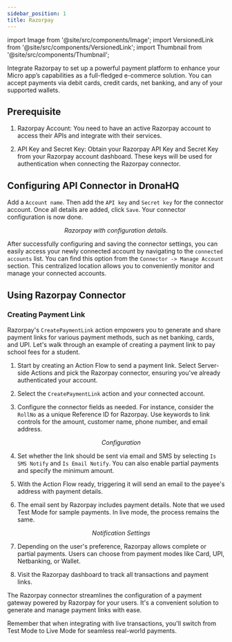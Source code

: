 ```yaml
---
sidebar_position: 1
title: Razorpay
---
```

import Image from '@site/src/components/Image';
import VersionedLink from '@site/src/components/VersionedLink';
import Thumbnail from '@site/src/components/Thumbnail';

Integrate Razorpay to set up a powerful payment platform to enhance your Micro app’s capabilities as a full-fledged e-commerce solution.
You can accept payments via debit cards, credit cards, net banking, and any of your supported wallets.

## Prerequisite

1. Razorpay Account: You need to have an active Razorpay account to access their APIs and integrate with their services.

2. API Key and Secret Key: Obtain your Razorpay API Key and Secret Key from your Razorpay account dashboard. These keys will be used for authentication when connecting the Razorpay connector.

## Configuring API Connector in DronaHQ

Add a `Account name`. Then add the `API key` and `Secret key` for the connector account. Once all details are added, click `Save`. Your connector configuration is now done.

<figure>
  <Thumbnail src="/img/reference/connectors/razorpay/key.jpeg" alt="Razorpay with configuration details." />
  <figcaption align = "center"><i>Razorpay with configuration details.</i></figcaption>
</figure>


After successfully configuring and saving the connector settings, you can easily access your newly connected account by navigating to the `connected accounts` list. You can find this option from the `Connector -> Manage Account` section. This centralized location allows you to conveniently monitor and manage your connected accounts.

## Using Razorpay Connector

### Creating Payment Link

Razorpay's `CreatePaymentLink` action empowers you to generate and share payment links for various payment methods, such as net banking, cards, and UPI. Let's walk through an example of creating a payment link to pay school fees for a student.

<figure>
  <Thumbnail src="/img/reference/connectors/razorpay/form.jpeg" alt="Razorpay with configuration details." />
</figure>


1. Start by creating an Action Flow to send a payment link. Select Server-side Actions and pick the Razorpay connector, ensuring you've already authenticated your account.

2. Select the `CreatePaymentLink` action and your connected account.


3. Configure the connector fields as needed. For instance, consider the `RollNo` as a unique Reference ID for Razorpay. Use keywords to link controls for the amount, customer name, phone number, and email address.

    <figure>
      <Thumbnail src="/img/reference/connectors/razorpay/config.jpeg" alt="Configuration" />
      <figcaption align = "center"><i>Configuration</i></figcaption>
    </figure>

4. Set whether the link should be sent via email and SMS by selecting `Is SMS Notify` and `Is Email Notify`. You can also enable partial payments and specify the minimum amount.


5. With the Action Flow ready, triggering it will send an email to the payee's address with payment details.


6. The email sent by Razorpay includes payment details. Note that we used Test Mode for sample payments. In live mode, the process remains the same.

    <figure>
      <Thumbnail src="/img/reference/connectors/razorpay/notify.jpeg" alt="Notification Settings" />
      <figcaption align = "center"><i>Notification Settings</i></figcaption>
    </figure>

7. Depending on the user's preference, Razorpay allows complete or partial payments. Users can choose from payment modes like Card, UPI, Netbanking, or Wallet.


8. Visit the Razorpay dashboard to track all transactions and payment links.


The Razorpay connector streamlines the configuration of a payment gateway powered by Razorpay for your users. It's a convenient solution to generate and manage payment links with ease.

Remember that when integrating with live transactions, you'll switch from Test Mode to Live Mode for seamless real-world payments.


